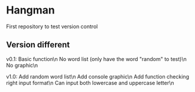 # Hangman
First repository to test version control

## Version different
v0.1: 
	Basic function\n
	No word list (only have the word "random" to test)\n
	No graphic\n

v1.0:
	Add random word list\n
	Add console graphic\n
	Add function checking right input format\n
	Can input both lowercase and uppercase letter\n
